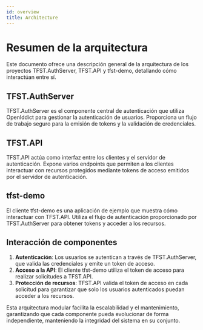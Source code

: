 ```yaml
---
id: overview
title: Architecture
---
```

# Resumen de la arquitectura

Este documento ofrece una descripción general de la arquitectura de los proyectos TFST.AuthServer, TFST.API y tfst-demo, detallando cómo interactúan entre sí.

## TFST.AuthServer

TFST.AuthServer es el componente central de autenticación que utiliza OpenIddict para gestionar la autenticación de usuarios. Proporciona un flujo de trabajo seguro para la emisión de tokens y la validación de credenciales.

## TFST.API

TFST.API actúa como interfaz entre los clientes y el servidor de autenticación. Expone varios endpoints que permiten a los clientes interactuar con recursos protegidos mediante tokens de acceso emitidos por el servidor de autenticación.

## tfst-demo

El cliente tfst-demo es una aplicación de ejemplo que muestra cómo interactuar con TFST.API. Utiliza el flujo de autenticación proporcionado por TFST.AuthServer para obtener tokens y acceder a los recursos.

## Interacción de componentes

1. **Autenticación**: Los usuarios se autentican a través de TFST.AuthServer, que valida las credenciales y emite un token de acceso.
2. **Acceso a la API**: El cliente tfst-demo utiliza el token de acceso para realizar solicitudes a TFST.API.
3. **Protección de recursos**: TFST.API valida el token de acceso en cada solicitud para garantizar que solo los usuarios autenticados puedan acceder a los recursos.

Esta arquitectura modular facilita la escalabilidad y el mantenimiento, garantizando que cada componente pueda evolucionar de forma independiente, manteniendo la integridad del sistema en su conjunto.